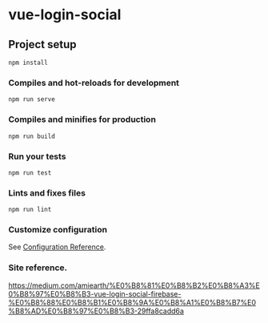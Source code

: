 # vue-login-social

## Project setup
```
npm install
```

### Compiles and hot-reloads for development
```
npm run serve
```

### Compiles and minifies for production
```
npm run build
```

### Run your tests
```
npm run test
```

### Lints and fixes files
```
npm run lint
```

### Customize configuration
See [Configuration Reference](https://cli.vuejs.org/config/).

### Site reference.
https://medium.com/amiearth/%E0%B8%81%E0%B8%B2%E0%B8%A3%E0%B8%97%E0%B8%B3-vue-login-social-firebase-%E0%B8%88%E0%B8%B1%E0%B8%9A%E0%B8%A1%E0%B8%B7%E0%B8%AD%E0%B8%97%E0%B8%B3-29ffa8cadd6a
